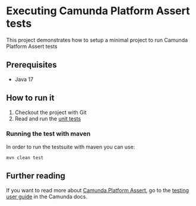# Executing Camunda Platform Assert tests

This project demonstrates how to setup a minimal project to run Camunda Platform Assert tests

## Prerequisites
* Java 17

## How to run it

1. Checkout the project with Git
2. Read and run the [unit tests][1]

### Running the test with maven

In order to run the testsuite with maven you can use:

```
mvn clean test
```

## Further reading
If you want to read more about [Camunda Platform Assert][assert], go to the [testing user guide](https://docs.camunda.org/manual/7.20/user-guide/testing/) in the Camunda docs.


[assert]: https://github.com/camunda/camunda-bpm-platform/tree/master/test-utils/assert
[1]: src/test/java/org/camunda/bpm/engine/test/assertions/examples
